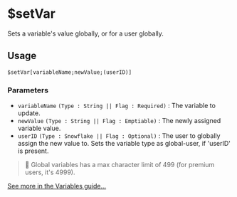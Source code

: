 # $setVar
Sets a variable's value globally, or for a user globally.

## Usage
```
$setVar[variableName;newValue;(userID)]
```

### Parameters 
- `variableName` `(Type : String || Flag : Required)` :  The variable to update.
- `newValue` `(Type : String || Flag : Emptiable)` : The newly assigned variable value.
- `userID` `(Type : Snowflake || Flag : Optional)` :  The user to globally assign the new value to. Sets the variable type as global-user, if 'userID' is present.

> 📝 Global variables has a max character limit of 499 (for premium users, it's 4999).

[See more in the Variables guide...](https://nilpointer-software.github.io/bdfd-wiki/guides/variables.html)
